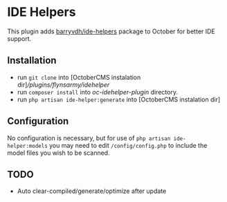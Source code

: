# IDE Helpers

This plugin adds [barryvdh/ide-helpers](https://github.com/barryvdh/laravel-ide-helper) package to October for better IDE support.

## Installation

* run `git clone` into [OctoberCMS instalation dir]*/plugins/flynsarmy/idehelper*
* run `composer install` into *oc-idehelper-plugin* directory.
* run `php artisan ide-helper:generate` into [OctoberCMS instalation dir]

## Configuration

No configuration is necessary, but for use of `php artisan ide-helper:models` you may need to edit `/config/config.php` to include the model files you wish to be scanned.

## TODO

* Auto clear-compiled/generate/optimize after update
